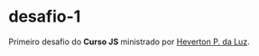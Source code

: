 # desafio-1
Primeiro desafio do <b>Curso JS</b> ministrado por [Heverton P. da Luz](https://www.linkedin.com/in/heverton-pires-da-luz/).
